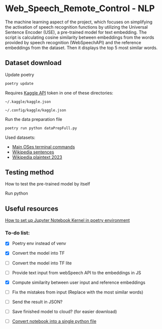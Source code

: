 # Web_Speech_Remote_Control - NLP

The machine learning aspect of the project, which focuses on simplifying the activation of speech recognition functions by utilizing the Universal Sentence Encoder (USE), a pre-trained model for text embedding.
The script is calculating cosine similarity between embeddings from the words provided by speech recognition (WebSpeechAPI) and the reference embeddings from the dataset. Then it displays the top 5 most similar words.


## Dataset download

Update poetry
```bash
poetry update
```

Requires [Kaggle API](https://www.kaggle.com/docs/api#authentication) token in one of these directories:
```
~/.kaggle/kaggle.json

~/.config/kaggle/kaggle.json
```

Run the data preparation file
```bash
poetry run python dataPrepFull.py
```

Used datasets:
- [Main OSes terminal commands](https://www.kaggle.com/datasets/vaibhavdlights/linuxcmdmacos-commands)
- [Wikipedia sentences](https://www.kaggle.com/datasets/mikeortman/wikipedia-sentences)
- [Wikipedia plaintext 2023](https://www.kaggle.com/datasets/jjinho/wikipedia-20230701)

## Testing method
How to test the pre-trained model by itself

Run python 

## Useful resources
[How to set up Jupyter Notebook Kernel in poetry environment](https://stackoverflow.com/questions/72434896/jupyter-kernel-doesnt-use-poetry-environment)

### To-do list:
- [X] Poetry env instead of venv
- [X] Convert the model into TF
- [ ] Convert the model into TF lite
- [ ] Provide text input from webSpeech API to the embeddings in JS
- [X] Compute similarity between user input and reference embeddings
- [ ] Fix the mistakes from input (Replace with the most similar words)
- [ ] Send the result in JSON?

- [ ] Save finished model to cloud? (for easier download)
- [ ] [Convert notebook into a single python file](https://stackoverflow.com/questions/17077494/how-do-i-convert-a-ipython-notebook-into-a-python-file-via-commandline)
